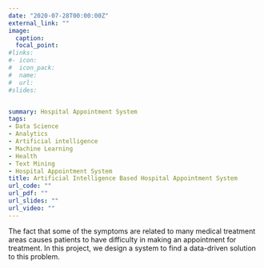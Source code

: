 ```yaml
---
date: "2020-07-28T00:00:00Z"
external_link: ""
image:
  caption: 
  focal_point: 
#links:
#- icon: 
#  icon_pack: 
#  name: 
#  url: 
#slides: 


summary: Hospital Appointment System
tags:
- Data Science
- Analytics
- Artificial intelligence
- Machine Learning
- Health
- Text Mining
- Hospital Appointment System
title: Artificial Intelligence Based Hospital Appointment System
url_code: ""
url_pdf: ""
url_slides: ""
url_video: ""
---
```


The fact that some of the symptoms are related to many medical treatment areas causes patients to have difficulty in making an appointment for treatment.  In this project, we design a system to find a data-driven solution to this problem.
